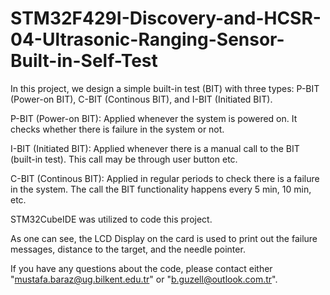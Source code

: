 # STM32F429I-Discovery-and-HCSR-04-Ultrasonic-Ranging-Sensor-Built-in-Self-Test
In this project, we design a simple built-in test (BIT) with three types: P-BIT (Power-on BIT), C-BIT (Continous BIT), and I-BIT (Initiated BIT). 

P-BIT (Power-on BIT): Applied whenever the system is powered on. It checks whether there is failure in the system or not.

I-BIT (Initiated BIT): Applied whenever there is a manual call to the BIT (built-in test). This call may be through user button etc.

C-BIT (Continous BIT): Applied in regular periods to check there is a failure in the system. The call the BIT functionality happens every 5 min, 10 min, etc.

STM32CubeIDE was utilized to code this project.

As one can see, the LCD Display on the card is used to print out the failure messages, distance to the target, and the needle pointer.

If you have any questions about the code, please contact either "mustafa.baraz@ug.bilkent.edu.tr" or "b.guzell@outlook.com.tr".
